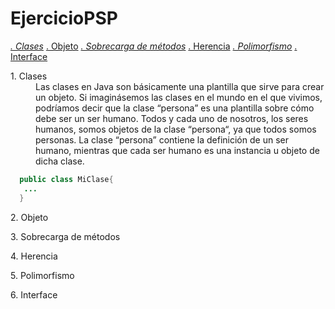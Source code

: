 # EjercicioPSP

<a href=#Clases>*. Clases</a>
<a href=#Objeto>*. Objeto</a>
<a href=#Sobrecarga>*. Sobrecarga de métodos</a>
<a href=#Herencia>*. Herencia</a>
<a href=#Polimorfismo>*. Polimorfismo</a>
<a href=#Interface>*. Interface</a>

<dl>
  <a name=Clases><dt>1. Clases</dt></a>
  <dd>Las clases en Java son básicamente una plantilla que sirve para crear un objeto. Si imaginásemos las clases en el mundo en el que vivimos, podríamos decir que la clase “persona” es una plantilla sobre cómo debe ser un ser humano. Todos y cada uno de nosotros, los seres humanos, somos objetos de la clase “persona“, ya que todos somos personas. La clase “persona” contiene la definición de un ser humano, mientras que cada ser humano es una instancia u objeto de dicha clase.</dd>
</dl>

```java
  public class MiClase{
   ...
  }
```

<dl>
  <a name=Objeto><dt>2. Objeto</dt></a>
  <dd></dd>
</dl>



<dl>
  <a name=Sobrecarga><dt>3. Sobrecarga de métodos</dt></a>
  <dd></dd>
</dl>



<dl>
  <a name=Herencia><dt>4. Herencia</dt></a>
  <dd></dd>
</dl>



<dl>
  <a name=Plimorfismo><dt>5. Polimorfismo</dt></a>
  <dd></dd>
</dl>



<dl>
  <a name=Inerface><dt>6. Interface</dt></a>
  <dd></dd>
</dl>  
